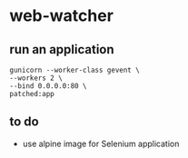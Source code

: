 # web-watcher

## run an application

    gunicorn --worker-class gevent \
    --workers 2 \
    --bind 0.0.0.0:80 \
    patched:app

## to do

- use alpine image for Selenium application
